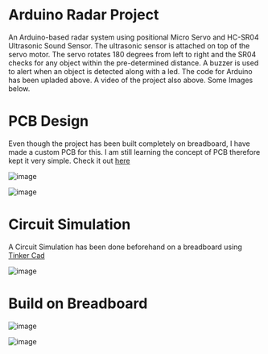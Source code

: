 # Arduino Radar Project
An Arduino-based radar system using positional Micro Servo and HC-SR04 Ultrasonic Sound Sensor. The ultrasonic sensor is attached on top of the servo motor. The servo rotates 180 degrees from left to right and the SR04 checks for any object within the pre-determined distance. A buzzer is used to alert when an object is detected along with a led. The code for Arduino has been upladed above. A video of the project also above. Some Images below.

# PCB Design
Even though the project has been built completely on breadboard, I have made a custom PCB for this. I am still learning the concept of PCB therefore kept it very simple. 
Check it out [here](https://easyeda.com/editor#id=|7617aa49451e4fcd877120587bd70e5b|61210422480b409aa4e4f2f1ace844e6)

![image](https://github.com/AnnurHassan/Learning-Robotics/assets/39032781/5f3e0b88-c7d0-43f8-bc15-e67085ab7a4b)

![image](https://github.com/AnnurHassan/Learning-Robotics/assets/39032781/cda89ee4-89b6-4ff0-96d7-a1a4aa1568a8)

# Circuit Simulation
A Circuit Simulation has been done beforehand on a breadboard using [Tinker Cad](https://www.tinkercad.com/things/ii6DmvlBP4N-arduino-radar-with-servo)

![image](https://github.com/AnnurHassan/Electronics-Projects/assets/39032781/aa4b971c-8ddb-49e1-8459-ee25be9f91db)

# Build on Breadboard

![image](https://github.com/AnnurHassan/Electronics-Projects/assets/39032781/63ab9fc7-1a50-45fa-93bf-4fb3e10f1cfd)

![image](https://github.com/AnnurHassan/Electronics-Projects/assets/39032781/e7b8f453-f015-4a0e-8c5c-addd68abf0fa)


